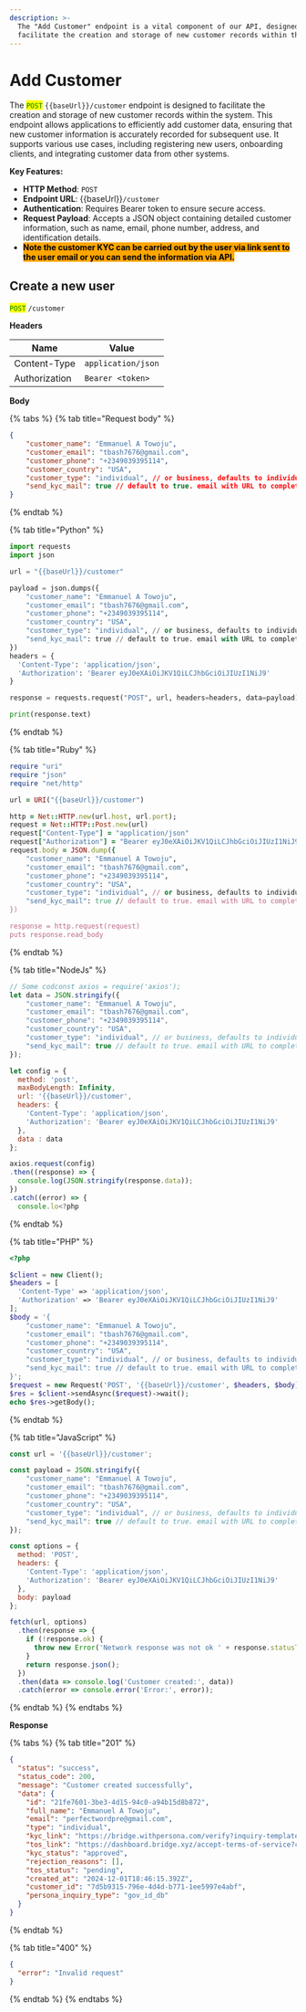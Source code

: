 ```yaml
---
description: >-
  The "Add Customer" endpoint is a vital component of our API, designed to
  facilitate the creation and storage of new customer records within the system.
---
```


# Add Customer

The <mark style="color:green;">`POST`</mark> `{{baseUrl}}/customer`  endpoint is designed to facilitate the creation and storage of new customer records within the system. This endpoint allows applications to efficiently add customer data, ensuring that new customer information is accurately recorded for subsequent use. It supports various use cases, including registering new users, onboarding clients, and integrating customer data from other systems.

**Key Features:**

* **HTTP Method**: `POST`
* **Endpoint URL**: \{{baseUrl\}}`/customer`
* **Authentication**: Requires Bearer token to ensure secure access.
* **Request Payload**: Accepts a JSON object containing detailed customer information, such as name, email, phone number, address, and identification details.
* <mark style="background-color:orange;">**Note the customer KYC can be carried out by the user via link sent to the user email or you can send the information via API.**</mark>

## Create a new user

<mark style="color:green;">`POST`</mark> `/customer`

**Headers**

| Name          | Value              |
| ------------- | ------------------ |
| Content-Type  | `application/json` |
| Authorization | `Bearer <token>`   |

**Body**

{% tabs %}
{% tab title="Request body" %}
```json
{
    "customer_name": "Emmanuel A Towoju",
    "customer_email": "tbash7676@gmail.com",
    "customer_phone": "+2349039395114",
    "customer_country": "USA",
    "customer_type": "individual", // or business, defaults to individual when not passed
    "send_kyc_mail": true // default to true. email with URL to complete kyc will be sent to custome_email
}
```
{% endtab %}

{% tab title="Python" %}
```python
import requests
import json

url = "{{baseUrl}}/customer"

payload = json.dumps({
    "customer_name": "Emmanuel A Towoju",
    "customer_email": "tbash7676@gmail.com",
    "customer_phone": "+2349039395114",
    "customer_country": "USA",
    "customer_type": "individual", // or business, defaults to individual when not passed
    "send_kyc_mail": true // default to true. email with URL to complete kyc will be sent to custome_email
})
headers = {
  'Content-Type': 'application/json',
  'Authorization': 'Bearer eyJ0eXAiOiJKV1QiLCJhbGciOiJIUzI1NiJ9'
}

response = requests.request("POST", url, headers=headers, data=payload)

print(response.text)

```
{% endtab %}

{% tab title="Ruby" %}
```ruby
require "uri"
require "json"
require "net/http"

url = URI("{{baseUrl}}/customer")

http = Net::HTTP.new(url.host, url.port);
request = Net::HTTP::Post.new(url)
request["Content-Type"] = "application/json"
request["Authorization"] = "Bearer eyJ0eXAiOiJKV1QiLCJhbGciOiJIUzI1NiJ9"
request.body = JSON.dump({
    "customer_name": "Emmanuel A Towoju",
    "customer_email": "tbash7676@gmail.com",
    "customer_phone": "+2349039395114",
    "customer_country": "USA",
    "customer_type": "individual", // or business, defaults to individual when not passed
    "send_kyc_mail": true // default to true. email with URL to complete kyc will be sent to custome_email
})

response = http.request(request)
puts response.read_body

```
{% endtab %}

{% tab title="NodeJs" %}
```javascript
// Some codconst axios = require('axios');
let data = JSON.stringify({
    "customer_name": "Emmanuel A Towoju",
    "customer_email": "tbash7676@gmail.com",
    "customer_phone": "+2349039395114",
    "customer_country": "USA",
    "customer_type": "individual", // or business, defaults to individual when not passed
    "send_kyc_mail": true // default to true. email with URL to complete kyc will be sent to custome_email
});

let config = {
  method: 'post',
  maxBodyLength: Infinity,
  url: '{{baseUrl}}/customer',
  headers: { 
    'Content-Type': 'application/json', 
    'Authorization': 'Bearer eyJ0eXAiOiJKV1QiLCJhbGciOiJIUzI1NiJ9'
  },
  data : data
};

axios.request(config)
.then((response) => {
  console.log(JSON.stringify(response.data));
})
.catch((error) => {
  console.lo<?php
```
{% endtab %}

{% tab title="PHP" %}
```php
<?php

$client = new Client();
$headers = [
  'Content-Type' => 'application/json',
  'Authorization' => 'Bearer eyJ0eXAiOiJKV1QiLCJhbGciOiJIUzI1NiJ9'
];
$body = '{
    "customer_name": "Emmanuel A Towoju",
    "customer_email": "tbash7676@gmail.com",
    "customer_phone": "+2349039395114",
    "customer_country": "USA",
    "customer_type": "individual", // or business, defaults to individual when not passed
    "send_kyc_mail": true // default to true. email with URL to complete kyc will be sent to custome_email
}';
$request = new Request('POST', '{{baseUrl}}/customer', $headers, $body);
$res = $client->sendAsync($request)->wait();
echo $res->getBody();

```
{% endtab %}

{% tab title="JavaScript" %}
```javascript
const url = '{{baseUrl}}/customer';

const payload = JSON.stringify({
    "customer_name": "Emmanuel A Towoju",
    "customer_email": "tbash7676@gmail.com",
    "customer_phone": "+2349039395114",
    "customer_country": "USA",
    "customer_type": "individual", // or business, defaults to individual when not passed
    "send_kyc_mail": true // default to true. email with URL to complete kyc will be sent to custome_email
});

const options = {
  method: 'POST',
  headers: {
    'Content-Type': 'application/json',
    'Authorization': 'Bearer eyJ0eXAiOiJKV1QiLCJhbGciOiJIUzI1NiJ9'
  },
  body: payload
};

fetch(url, options)
  .then(response => {
    if (!response.ok) {
      throw new Error('Network response was not ok ' + response.statusText);
    }
    return response.json();
  })
  .then(data => console.log('Customer created:', data))
  .catch(error => console.error('Error:', error));

```
{% endtab %}
{% endtabs %}

**Response**

{% tabs %}
{% tab title="201" %}
```json
{
  "status": "success",
  "status_code": 200,
  "message": "Customer created successfully",
  "data": {
    "id": "21fe7601-3be3-4d15-94c0-a94b15d8b872",
    "full_name": "Emmanuel A Towoju",
    "email": "perfectwordpre@gmail.com",
    "type": "individual",
    "kyc_link": "https://bridge.withpersona.com/verify?inquiry-template-id=itmpl_NtHYpb9AbEYCPxGo5iRbc9d2&fields[developer_id]=2da859f2-9764-48e6-92e6-dd9f6747801b&fields[iqt_token]=46f7565fe2ba42843b957cec6d783e48f85dff6d6ea56cf5753634b09a3214e8WwzmNl&reference-id=7d5b9315-796e-4d4d-b771-1ee5997e4abf&redirect-uri=https%3A%2F%2Fyativo-web-design-nine.vercel.app%2F&environment-id=env_UWeuo2CnqFQXVeKujbQLBx6u",
    "tos_link": "https://dashboard.bridge.xyz/accept-terms-of-service?customer_id=7d5b9315-796e-4d4d-b771-1ee5997e4abf",
    "kyc_status": "approved",
    "rejection_reasons": [],
    "tos_status": "pending",
    "created_at": "2024-12-01T18:46:15.392Z",
    "customer_id": "7d5b9315-796e-4d4d-b771-1ee5997e4abf",
    "persona_inquiry_type": "gov_id_db"
  }
}
```
{% endtab %}

{% tab title="400" %}
```json
{
  "error": "Invalid request"
}
```
{% endtab %}
{% endtabs %}



